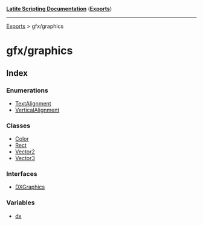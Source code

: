 [**Latite Scripting Documentation**](../README.md) ([**Exports**](../exports.md))

---

[Exports](../exports.md) > gfx/graphics

# gfx/graphics

## Index

### Enumerations

- [TextAlignment](enumerations/enumeration.TextAlignment.md)
- [VerticalAlignment](enumerations/enumeration.VerticalAlignment.md)

### Classes

- [Color](classes/class.Color.md)
- [Rect](classes/class.Rect.md)
- [Vector2](classes/class.Vector2.md)
- [Vector3](classes/class.Vector3.md)

### Interfaces

- [DXGraphics](interfaces/interface.DXGraphics.md)

### Variables

- [dx](variables/variable.dx.md)
